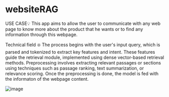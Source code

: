 # websiteRAG


USE CASE💡
This app aims to allow the user to communicate with any web page to know more about the product that he wants or to find any information through this webpage. 

Technical field ❇️
The process begins with the user's input query, which is parsed and tokenized to extract key features and intent. These features guide the retrieval module, implemented using dense vector-based retrieval methods.
Preprocessing involves extracting relevant passages or sections using techniques such as passage ranking, text summarization, or relevance scoring. Once the preprocessing is done, the model is fed with the informaton of the webpage content.

![image](https://github.com/user-attachments/assets/6858bd80-1f5d-4ecd-b21a-f72950786a0a)
